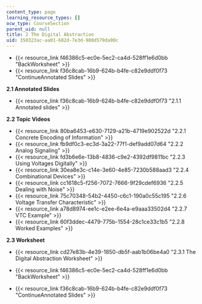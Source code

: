 ```yaml
---
content_type: page
learning_resource_types: []
ocw_type: CourseSection
parent_uid: null
title: 2 The Digital Abstraction
uid: 350323ac-aa01-682d-7e3d-980d579da90c
---
```


*   {{< resource_link f46386c5-ec0e-5ec2-ca4d-528ff1e6d0bb "BackWorksheet" >}}
*   {{< resource_link f36c8cab-16b9-624b-b4fe-c82e9ddf0f73 "ContinueAnnotated Slides" >}}

**2.1 Annotated Slides**

*   {{< resource_link f36c8cab-16b9-624b-b4fe-c82e9ddf0f73 "2.1.1 Annotated slides" >}}

**2.2 Topic Videos**

*   {{< resource_link 80ba6453-e630-7129-a21b-4719e902522d "2.2.1 Concrete Encoding of Information" >}}
*   {{< resource_link fb9df0c3-ec3d-3a22-77f1-def9add07d64 "2.2.2 Analog Signaling" >}}
*   {{< resource_link fd3b6e6e-13b8-4836-c9e2-4392df9811bc "2.2.3 Using Voltages Digitally" >}}
*   {{< resource_link 30ea8e3c-c14e-3e60-4e85-7230b588aad3 "2.2.4 Combinational Devices" >}}
*   {{< resource_link cc1618c5-f256-7072-7666-9f29cdef6936 "2.2.5 Dealing with Noise" >}}
*   {{< resource_link 75c70348-54b2-4450-c6c1-190a0c55c195 "2.2.6 Voltage Transfer Characteristic" >}}
*   {{< resource_link a78d8974-ee1c-e2ee-6e4a-e9aaa33502d4 "2.2.7 VTC Example" >}}
*   {{< resource_link 60f3ddec-4479-775b-1554-28c1ce33c1b5 "2.2.8 Worked Examples" >}}

**2.3 Worksheet**

*   {{< resource_link cd27e83b-4e39-1850-db5f-aab1b06be4a0 "2.3.1 The Digital Abstraction Worksheet" >}}

*   {{< resource_link f46386c5-ec0e-5ec2-ca4d-528ff1e6d0bb "BackWorksheet" >}}
*   {{< resource_link f36c8cab-16b9-624b-b4fe-c82e9ddf0f73 "ContinueAnnotated Slides" >}}